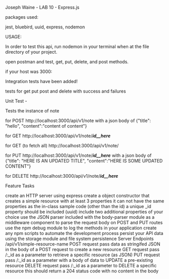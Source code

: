 Joseph Waine - LAB 10 - Express.js

packages used:

jest, bluebird, uuid, express, nodemon

USAGE:

In order to test this api, run nodemon in your terminal when at the file directory of your project.

open postman and test, get, put, delete, and post methods.

if your host was 3000:


Integration tests have been added!

tests for get put post and delete with success and failures

Unit Test -

Tests the instance of note


for POST
http://localhost:3000/api/v1/note
with a json body of {"title": "hello", "content":"content of content"}

for GET
http://localhost:3000/api/v1/note/***id__here***

for GET (to fetch all)
http://localhost:3000/api/v1/note/


for PUT
http://localhost:3000/api/v1/note/***id__here***
with a json body of {"title": "HERE IS AN UPDATED TITLE", "content":"HERE IS SOME UPDATED CONTENT"}

for DELETE
http://localhost:3000/api/v1/note/***id__here***


Feature Tasks

create an HTTP server using express
create a object constructor that creates a simple resource with at least 3 properties
it can not have the same properties as the in-class sample code (other than the id)
a unique _id property should be included (uuid)
include two additional properties of your choice
use the JSON parser included with the body-parser module as a middleware component to parse the request body on POST and PUT routes
use the npm debug module to log the methods in your application
create any npm scripts to automate the development process
persist your API data using the storage module and file system persistence
Server Endpoints
/api/v1/simple-resource-name
POST request
pass data as stringifed JSON in the body of a POST request to create a new resource
GET request
pass /:_id as a parameter to retrieve a specific resource (as JSON)
PUT request
pass /:_id as a parameter with a body of data to UPDATE a pre-existing resource
DELETE request
pass /:_id as a parameter to DELETE a specific resource
this should return a 204 status code with no content in the body